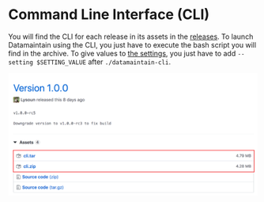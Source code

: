 # Command Line Interface (CLI)

You will find the CLI for each release in its assets in the [releases](https://github.com/4sh/datamaintain/releases). 
To launch Datamaintain using the CLI, you just have to execute the bash script you will find in the archive. 
To give values to [the settings](./cli-configuration.md), you just have to add ```--setting $SETTING_VALUE``` after ```./datamaintain-cli```.

![](img/release-page-cli.png)

